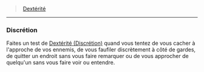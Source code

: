 ﻿> [Dextérité](hd_abilities_dexterity.md)

---

### Discrétion

Faites un test de [Dextérité (Discrétion)](hd_abilities_dexterity_discretion.md) quand vous tentez de vous cacher à l'approche de vos ennemis, de vous faufiler discrètement à côté de gardes, de quitter un endroit sans vous faire remarquer ou de vous approcher de quelqu'un sans vous faire voir ou entendre.

